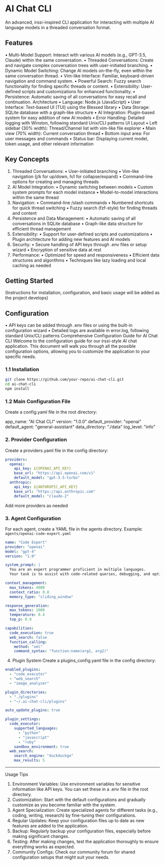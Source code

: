 # AI Chat CLI
An advanced, irssi-inspired CLI application for interacting with multiple AI language models in a threaded conversation format.

## Features
• Multi-Model Support: Interact with various AI models (e.g., GPT-3.5, Claude) within the same conversation.
• Threaded Conversations: Create and navigate complex conversation trees with user-initiated branching.
• Dynamic Model Switching: Change AI models on-the-fly, even within the same conversation thread.
• Vim-like Interface: Familiar, keyboard-driven navigation and command system.
• Powerful Search: Fuzzy search functionality for finding specific threads or content.
• Extensibility: User-defined scripts and customizations for enhanced functionality.
• Persistence: Automatic saving of all conversations for easy recall and continuation.
Architecture
• Language: Node.js (JavaScript)
• User Interface: Text-based UI (TUI) using the Blessed library
• Data Storage: SQLite database with a graph-like structure
• AI Integration: Plugin-based system for easy addition of new AI models
• Error Handling: Detailed logging with Winston, following standard Unix/CLI patterns
UI Layout
• Left sidebar (30% width): Thread/Channel list with vim-like file explorer
• Main view (70% width): Current conversation thread
• Bottom input area: For user messages and commands
• Status bar: Displaying current model, token usage, and other relevant information


## Key Concepts
1. Threaded Conversations:
• User-initiated branching
• Vim-like navigation (j/k for up/down, h/l for collapse/expand)
• Command-line options for creating and managing threads
2. AI Model Integration:
• Dynamic switching between models
• Custom system prompts for each model instance
• Model-to-model interactions within the same thread
3. Navigation:
• Command-line /slash commands
• Numbered shortcuts for quick thread switching
• Fuzzy search (fzf-style) for finding threads and content
4. Persistence and Data Management:
• Automatic saving of all conversations in SQLite database
• Graph-like data structure for efficient thread management
5. Extensibility:
• Support for user-defined scripts and customizations
• Plugin architecture for adding new features and AI models
6. Security:
• Secure handling of API keys through .env files or setup wizard
• Encryption of sensitive data at rest
7. Performance:
• Optimized for speed and responsiveness
• Efficient data structures and algorithms
• Techniques like lazy loading and local caching as needed


## Getting Started
(Instructions for installation, configuration, and basic usage will be added as the project develops)

## Configuration
• API keys can be added through .env files or using the built-in configuration wizard
• Detailed logs are available in error.log, following standard Unix/CLI patterns
Comprehensive Configuration Guide for AI Chat CLI
Welcome to the configuration guide for our irssi-style AI chat application. This document will walk you through all the possible configuration options, allowing you to customize the application to your specific needs.



### 1.1 Installation

```bash
git clone https://github.com/your-repo/ai-chat-cli.git
cd ai-chat-cli
npm install
```

### 1.2 Main Configuration File
Create a config.yaml file in the root directory:

app_name: "AI Chat CLI"
version: "1.0.0"
default_provider: "openai"
default_agent: "general-assistant"
data_directory: "./data"
log_level: "info"

### 2. Provider Configuration
Create a providers.yaml file in the config directory:

```yaml
providers:
  openai:
    api_key: ${OPENAI_API_KEY}
    base_url: "https://api.openai.com/v1"
    default_model: "gpt-3.5-turbo"
  anthropic:
    api_key: ${ANTHROPIC_API_KEY}
    base_url: "https://api.anthropic.com"
    default_model: "claude-2"
```

Add more providers as needed

### 3. Agent Configuration
For each agent, create a YAML file in the agents directory. Example: `agents/openai-code-expert.yaml`

```yaml
name: "Code Expert"
provider: "openai"
model: "gpt-4"
version: "1.0"

system_prompt: |
  You are an expert programmer proficient in multiple languages.
  Your task is to assist with code-related queries, debugging, and optimization.

context_management:
  max_tokens: 4000
  context_ratio: 0.8
  memory_type: "sliding_window"

response_generation:
  max_tokens: 1000
  temperature: 0.4
  top_p: 0.9

capabilities:
  code_execution: true
  web_search: false
  function_calling:
    method: "xml"
    command_syntax: "function:name(arg1, arg2)"
```



4. Plugin System
Create a plugins_config.yaml file in the config directory:

```yaml
enabled_plugins:
  - "code_executor"
  - "web_search"
  - "image_analyzer"

plugin_directories:
  - "./plugins"
  - "~/.ai-chat-cli/plugins"

auto_update_plugins: true

plugin_settings:
  code_executor:
    supported_languages:
      - "python"
      - "javascript"
      - "ruby"
    sandbox_environment: true
  web_search:
    search_engine: "duckduckgo"
    max_results: 5
```

---

Usage Tips
1. Environment Variables: Use environment variables for sensitive information like API keys. You can set these in a .env file in the root directory.
2. Customization: Start with the default configurations and gradually customize as you become familiar with the system.
3. Agent Specialization: Create specialized agents for different tasks (e.g., coding, writing, research) by fine-tuning their configurations.
4. Regular Updates: Keep your configuration files up to date as new features are added to the application.
5. Backup: Regularly backup your configuration files, especially before making significant changes.
6. Testing: After making changes, test the application thoroughly to ensure everything works as expected.
7. Community Configs: Check our community forum for shared configuration setups that might suit your needs.